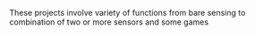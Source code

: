 These projects involve variety of functions from bare sensing to combination of two or more sensors and some games
